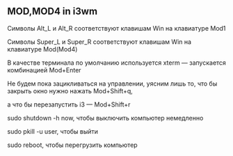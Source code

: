 ## MOD,MOD4 in i3wm

Символы Alt_L и Alt_R соответствуют клавишам Win на клавиатуре Mod1

Символы Super_L и Super_R соответствуют клавишам Win на клавиатуре Mod(Mod4)

В качестве терминала по умолчанию используется xterm — запускается комбинацией Mod+Enter

Не будем пока зацикливаться на управлении, уясним лишь то, что бы закрыть окно нужно нажать Mod+Shift+q,

а что бы перезапустить i3 — Mod+Shift+r

sudo shutdown -h now, чтобы выключить компьютер немедленно

sudo pkill -u user, чтобы выйти

sudo reboot, чтобы перегрузить компьютер
